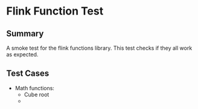 # Flink Function Test

## Summary 
A smoke test for the flink functions library. 
This test checks if they all work as expected. 

## Test Cases

- Math functions:
    - Cube root
    - 
